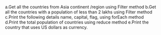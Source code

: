 a.Get all the countries from Asia continent /region using Filter method
b.Get all the countries with a population of less than 2 lakhs using Filter method
c.Print the following details name, capital, flag, using forEach method
d.Print the total population of countries using reduce method
e.Print the country that uses US dollars as currency.
